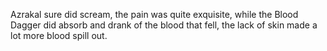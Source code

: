 Azrakal sure did scream, the pain was quite exquisite, while the Blood Dagger did absorb and drank of the blood that fell, the lack of skin made a lot more blood spill out.